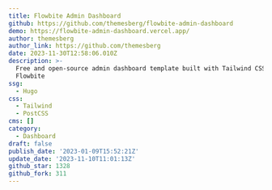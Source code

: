 ```yaml
---
title: Flowbite Admin Dashboard
github: https://github.com/themesberg/flowbite-admin-dashboard
demo: https://flowbite-admin-dashboard.vercel.app/
author: themesberg
author_link: https://github.com/themesberg
date: 2023-11-30T12:58:06.010Z
description: >-
  Free and open-source admin dashboard template built with Tailwind CSS and
  Flowbite
ssg:
  - Hugo
css:
  - Tailwind
  - PostCSS
cms: []
category:
  - Dashboard
draft: false
publish_date: '2023-01-09T15:52:21Z'
update_date: '2023-11-10T11:01:13Z'
github_star: 1328
github_fork: 311
---
```

